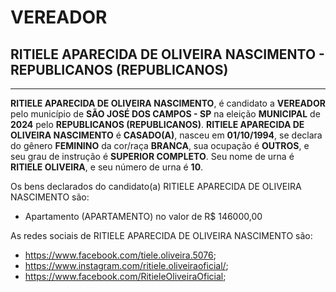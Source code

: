 # VEREADOR
## RITIELE APARECIDA DE OLIVEIRA NASCIMENTO - REPUBLICANOS (REPUBLICANOS)
---
**RITIELE APARECIDA DE OLIVEIRA NASCIMENTO**, é candidato a **VEREADOR** pelo município de **SÃO JOSÉ DOS CAMPOS - SP** na eleição **MUNICIPAL** de **2024** pelo **REPUBLICANOS (REPUBLICANOS)**.
**RITIELE APARECIDA DE OLIVEIRA NASCIMENTO** é **CASADO(A)**, nasceu em **01/10/1994**, se declara do gênero **FEMININO** da cor/raça **BRANCA**, sua ocupação é **OUTROS**, e seu grau de instrução é **SUPERIOR COMPLETO**.
Seu nome de urna é **RITIELE OLIVEIRA**, e seu número de urna é **10**.

Os bens declarados do candidato(a) RITIELE APARECIDA DE OLIVEIRA NASCIMENTO são: 
- Apartamento (APARTAMENTO) no valor de R$ 146000,00

As redes sociais de RITIELE APARECIDA DE OLIVEIRA NASCIMENTO são:
- https://www.facebook.com/tiele.oliveira.5076;
- https://www.instagram.com/ritiele.oliveiraoficial/;
- https://www.facebook.com/RitieleOliveiraOficial;